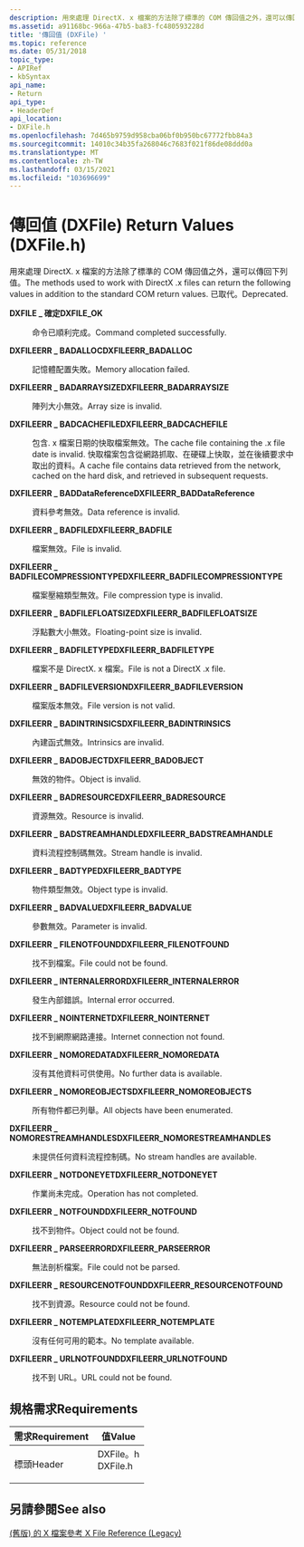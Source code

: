 ```yaml
---
description: 用來處理 DirectX. x 檔案的方法除了標準的 COM 傳回值之外，還可以傳回下列值。 已取代。
ms.assetid: a91168bc-966a-47b5-ba83-fc480593228d
title: '傳回值 (DXFile) '
ms.topic: reference
ms.date: 05/31/2018
topic_type:
- APIRef
- kbSyntax
api_name:
- Return
api_type:
- HeaderDef
api_location:
- DXFile.h
ms.openlocfilehash: 7d465b9759d958cba06bf0b950bc67772fbb84a3
ms.sourcegitcommit: 14010c34b35fa268046c7683f021f86de08ddd0a
ms.translationtype: MT
ms.contentlocale: zh-TW
ms.lasthandoff: 03/15/2021
ms.locfileid: "103696699"
---
```

# <a name="return-values-dxfileh"></a><span data-ttu-id="6fe83-104">傳回值 (DXFile) </span><span class="sxs-lookup"><span data-stu-id="6fe83-104">Return Values (DXFile.h)</span></span>

<span data-ttu-id="6fe83-105">用來處理 DirectX. x 檔案的方法除了標準的 COM 傳回值之外，還可以傳回下列值。</span><span class="sxs-lookup"><span data-stu-id="6fe83-105">The methods used to work with DirectX .x files can return the following values in addition to the standard COM return values.</span></span> <span data-ttu-id="6fe83-106">已取代。</span><span class="sxs-lookup"><span data-stu-id="6fe83-106">Deprecated.</span></span>

<dl> <dt>

<span data-ttu-id="6fe83-107"><span id="DXFILE_OK"></span><span id="dxfile_ok"></span>**DXFILE \_ 確定**</span><span class="sxs-lookup"><span data-stu-id="6fe83-107"><span id="DXFILE_OK"></span><span id="dxfile_ok"></span>**DXFILE\_OK**</span></span>
</dt> <dd>

<span data-ttu-id="6fe83-108">命令已順利完成。</span><span class="sxs-lookup"><span data-stu-id="6fe83-108">Command completed successfully.</span></span>

</dd> <dt>

<span data-ttu-id="6fe83-109"><span id="DXFILEERR_BADALLOC"></span><span id="dxfileerr_badalloc"></span>**DXFILEERR \_ BADALLOC**</span><span class="sxs-lookup"><span data-stu-id="6fe83-109"><span id="DXFILEERR_BADALLOC"></span><span id="dxfileerr_badalloc"></span>**DXFILEERR\_BADALLOC**</span></span>
</dt> <dd>

<span data-ttu-id="6fe83-110">記憶體配置失敗。</span><span class="sxs-lookup"><span data-stu-id="6fe83-110">Memory allocation failed.</span></span>

</dd> <dt>

<span data-ttu-id="6fe83-111"><span id="DXFILEERR_BADARRAYSIZE"></span><span id="dxfileerr_badarraysize"></span>**DXFILEERR \_ BADARRAYSIZE**</span><span class="sxs-lookup"><span data-stu-id="6fe83-111"><span id="DXFILEERR_BADARRAYSIZE"></span><span id="dxfileerr_badarraysize"></span>**DXFILEERR\_BADARRAYSIZE**</span></span>
</dt> <dd>

<span data-ttu-id="6fe83-112">陣列大小無效。</span><span class="sxs-lookup"><span data-stu-id="6fe83-112">Array size is invalid.</span></span>

</dd> <dt>

<span data-ttu-id="6fe83-113"><span id="DXFILEERR_BADCACHEFILE"></span><span id="dxfileerr_badcachefile"></span>**DXFILEERR \_ BADCACHEFILE**</span><span class="sxs-lookup"><span data-stu-id="6fe83-113"><span id="DXFILEERR_BADCACHEFILE"></span><span id="dxfileerr_badcachefile"></span>**DXFILEERR\_BADCACHEFILE**</span></span>
</dt> <dd>

<span data-ttu-id="6fe83-114">包含. x 檔案日期的快取檔案無效。</span><span class="sxs-lookup"><span data-stu-id="6fe83-114">The cache file containing the .x file date is invalid.</span></span> <span data-ttu-id="6fe83-115">快取檔案包含從網路抓取、在硬碟上快取，並在後續要求中取出的資料。</span><span class="sxs-lookup"><span data-stu-id="6fe83-115">A cache file contains data retrieved from the network, cached on the hard disk, and retrieved in subsequent requests.</span></span>

</dd> <dt>

<span data-ttu-id="6fe83-116"><span id="DXFILEERR_BADDataReference"></span><span id="dxfileerr_baddatareference"></span><span id="DXFILEERR_BADDATAREFERENCE"></span>**DXFILEERR \_ BADDataReference**</span><span class="sxs-lookup"><span data-stu-id="6fe83-116"><span id="DXFILEERR_BADDataReference"></span><span id="dxfileerr_baddatareference"></span><span id="DXFILEERR_BADDATAREFERENCE"></span>**DXFILEERR\_BADDataReference**</span></span>
</dt> <dd>

<span data-ttu-id="6fe83-117">資料參考無效。</span><span class="sxs-lookup"><span data-stu-id="6fe83-117">Data reference is invalid.</span></span>

</dd> <dt>

<span data-ttu-id="6fe83-118"><span id="DXFILEERR_BADFILE"></span><span id="dxfileerr_badfile"></span>**DXFILEERR \_ BADFILE**</span><span class="sxs-lookup"><span data-stu-id="6fe83-118"><span id="DXFILEERR_BADFILE"></span><span id="dxfileerr_badfile"></span>**DXFILEERR\_BADFILE**</span></span>
</dt> <dd>

<span data-ttu-id="6fe83-119">檔案無效。</span><span class="sxs-lookup"><span data-stu-id="6fe83-119">File is invalid.</span></span>

</dd> <dt>

<span data-ttu-id="6fe83-120"><span id="DXFILEERR_BADFILECOMPRESSIONTYPE"></span><span id="dxfileerr_badfilecompressiontype"></span>**DXFILEERR \_ BADFILECOMPRESSIONTYPE**</span><span class="sxs-lookup"><span data-stu-id="6fe83-120"><span id="DXFILEERR_BADFILECOMPRESSIONTYPE"></span><span id="dxfileerr_badfilecompressiontype"></span>**DXFILEERR\_BADFILECOMPRESSIONTYPE**</span></span>
</dt> <dd>

<span data-ttu-id="6fe83-121">檔案壓縮類型無效。</span><span class="sxs-lookup"><span data-stu-id="6fe83-121">File compression type is invalid.</span></span>

</dd> <dt>

<span data-ttu-id="6fe83-122"><span id="DXFILEERR_BADFILEFLOATSIZE"></span><span id="dxfileerr_badfilefloatsize"></span>**DXFILEERR \_ BADFILEFLOATSIZE**</span><span class="sxs-lookup"><span data-stu-id="6fe83-122"><span id="DXFILEERR_BADFILEFLOATSIZE"></span><span id="dxfileerr_badfilefloatsize"></span>**DXFILEERR\_BADFILEFLOATSIZE**</span></span>
</dt> <dd>

<span data-ttu-id="6fe83-123">浮點數大小無效。</span><span class="sxs-lookup"><span data-stu-id="6fe83-123">Floating-point size is invalid.</span></span>

</dd> <dt>

<span data-ttu-id="6fe83-124"><span id="DXFILEERR_BADFILETYPE"></span><span id="dxfileerr_badfiletype"></span>**DXFILEERR \_ BADFILETYPE**</span><span class="sxs-lookup"><span data-stu-id="6fe83-124"><span id="DXFILEERR_BADFILETYPE"></span><span id="dxfileerr_badfiletype"></span>**DXFILEERR\_BADFILETYPE**</span></span>
</dt> <dd>

<span data-ttu-id="6fe83-125">檔案不是 DirectX. x 檔案。</span><span class="sxs-lookup"><span data-stu-id="6fe83-125">File is not a DirectX .x file.</span></span>

</dd> <dt>

<span data-ttu-id="6fe83-126"><span id="DXFILEERR_BADFILEVERSION"></span><span id="dxfileerr_badfileversion"></span>**DXFILEERR \_ BADFILEVERSION**</span><span class="sxs-lookup"><span data-stu-id="6fe83-126"><span id="DXFILEERR_BADFILEVERSION"></span><span id="dxfileerr_badfileversion"></span>**DXFILEERR\_BADFILEVERSION**</span></span>
</dt> <dd>

<span data-ttu-id="6fe83-127">檔案版本無效。</span><span class="sxs-lookup"><span data-stu-id="6fe83-127">File version is not valid.</span></span>

</dd> <dt>

<span data-ttu-id="6fe83-128"><span id="DXFILEERR_BADINTRINSICS"></span><span id="dxfileerr_badintrinsics"></span>**DXFILEERR \_ BADINTRINSICS**</span><span class="sxs-lookup"><span data-stu-id="6fe83-128"><span id="DXFILEERR_BADINTRINSICS"></span><span id="dxfileerr_badintrinsics"></span>**DXFILEERR\_BADINTRINSICS**</span></span>
</dt> <dd>

<span data-ttu-id="6fe83-129">內建函式無效。</span><span class="sxs-lookup"><span data-stu-id="6fe83-129">Intrinsics are invalid.</span></span>

</dd> <dt>

<span data-ttu-id="6fe83-130"><span id="DXFILEERR_BADOBJECT"></span><span id="dxfileerr_badobject"></span>**DXFILEERR \_ BADOBJECT**</span><span class="sxs-lookup"><span data-stu-id="6fe83-130"><span id="DXFILEERR_BADOBJECT"></span><span id="dxfileerr_badobject"></span>**DXFILEERR\_BADOBJECT**</span></span>
</dt> <dd>

<span data-ttu-id="6fe83-131">無效的物件。</span><span class="sxs-lookup"><span data-stu-id="6fe83-131">Object is invalid.</span></span>

</dd> <dt>

<span data-ttu-id="6fe83-132"><span id="DXFILEERR_BADRESOURCE"></span><span id="dxfileerr_badresource"></span>**DXFILEERR \_ BADRESOURCE**</span><span class="sxs-lookup"><span data-stu-id="6fe83-132"><span id="DXFILEERR_BADRESOURCE"></span><span id="dxfileerr_badresource"></span>**DXFILEERR\_BADRESOURCE**</span></span>
</dt> <dd>

<span data-ttu-id="6fe83-133">資源無效。</span><span class="sxs-lookup"><span data-stu-id="6fe83-133">Resource is invalid.</span></span>

</dd> <dt>

<span data-ttu-id="6fe83-134"><span id="DXFILEERR_BADSTREAMHANDLE"></span><span id="dxfileerr_badstreamhandle"></span>**DXFILEERR \_ BADSTREAMHANDLE**</span><span class="sxs-lookup"><span data-stu-id="6fe83-134"><span id="DXFILEERR_BADSTREAMHANDLE"></span><span id="dxfileerr_badstreamhandle"></span>**DXFILEERR\_BADSTREAMHANDLE**</span></span>
</dt> <dd>

<span data-ttu-id="6fe83-135">資料流程控制碼無效。</span><span class="sxs-lookup"><span data-stu-id="6fe83-135">Stream handle is invalid.</span></span>

</dd> <dt>

<span data-ttu-id="6fe83-136"><span id="DXFILEERR_BADTYPE"></span><span id="dxfileerr_badtype"></span>**DXFILEERR \_ BADTYPE**</span><span class="sxs-lookup"><span data-stu-id="6fe83-136"><span id="DXFILEERR_BADTYPE"></span><span id="dxfileerr_badtype"></span>**DXFILEERR\_BADTYPE**</span></span>
</dt> <dd>

<span data-ttu-id="6fe83-137">物件類型無效。</span><span class="sxs-lookup"><span data-stu-id="6fe83-137">Object type is invalid.</span></span>

</dd> <dt>

<span data-ttu-id="6fe83-138"><span id="DXFILEERR_BADVALUE"></span><span id="dxfileerr_badvalue"></span>**DXFILEERR \_ BADVALUE**</span><span class="sxs-lookup"><span data-stu-id="6fe83-138"><span id="DXFILEERR_BADVALUE"></span><span id="dxfileerr_badvalue"></span>**DXFILEERR\_BADVALUE**</span></span>
</dt> <dd>

<span data-ttu-id="6fe83-139">參數無效。</span><span class="sxs-lookup"><span data-stu-id="6fe83-139">Parameter is invalid.</span></span>

</dd> <dt>

<span data-ttu-id="6fe83-140"><span id="DXFILEERR_FILENOTFOUND"></span><span id="dxfileerr_filenotfound"></span>**DXFILEERR \_ FILENOTFOUND**</span><span class="sxs-lookup"><span data-stu-id="6fe83-140"><span id="DXFILEERR_FILENOTFOUND"></span><span id="dxfileerr_filenotfound"></span>**DXFILEERR\_FILENOTFOUND**</span></span>
</dt> <dd>

<span data-ttu-id="6fe83-141">找不到檔案。</span><span class="sxs-lookup"><span data-stu-id="6fe83-141">File could not be found.</span></span>

</dd> <dt>

<span data-ttu-id="6fe83-142"><span id="DXFILEERR_INTERNALERROR"></span><span id="dxfileerr_internalerror"></span>**DXFILEERR \_ INTERNALERROR**</span><span class="sxs-lookup"><span data-stu-id="6fe83-142"><span id="DXFILEERR_INTERNALERROR"></span><span id="dxfileerr_internalerror"></span>**DXFILEERR\_INTERNALERROR**</span></span>
</dt> <dd>

<span data-ttu-id="6fe83-143">發生內部錯誤。</span><span class="sxs-lookup"><span data-stu-id="6fe83-143">Internal error occurred.</span></span>

</dd> <dt>

<span data-ttu-id="6fe83-144"><span id="DXFILEERR_NOINTERNET"></span><span id="dxfileerr_nointernet"></span>**DXFILEERR \_ NOINTERNET**</span><span class="sxs-lookup"><span data-stu-id="6fe83-144"><span id="DXFILEERR_NOINTERNET"></span><span id="dxfileerr_nointernet"></span>**DXFILEERR\_NOINTERNET**</span></span>
</dt> <dd>

<span data-ttu-id="6fe83-145">找不到網際網路連接。</span><span class="sxs-lookup"><span data-stu-id="6fe83-145">Internet connection not found.</span></span>

</dd> <dt>

<span data-ttu-id="6fe83-146"><span id="DXFILEERR_NOMOREDATA"></span><span id="dxfileerr_nomoredata"></span>**DXFILEERR \_ NOMOREDATA**</span><span class="sxs-lookup"><span data-stu-id="6fe83-146"><span id="DXFILEERR_NOMOREDATA"></span><span id="dxfileerr_nomoredata"></span>**DXFILEERR\_NOMOREDATA**</span></span>
</dt> <dd>

<span data-ttu-id="6fe83-147">沒有其他資料可供使用。</span><span class="sxs-lookup"><span data-stu-id="6fe83-147">No further data is available.</span></span>

</dd> <dt>

<span data-ttu-id="6fe83-148"><span id="DXFILEERR_NOMOREOBJECTS"></span><span id="dxfileerr_nomoreobjects"></span>**DXFILEERR \_ NOMOREOBJECTS**</span><span class="sxs-lookup"><span data-stu-id="6fe83-148"><span id="DXFILEERR_NOMOREOBJECTS"></span><span id="dxfileerr_nomoreobjects"></span>**DXFILEERR\_NOMOREOBJECTS**</span></span>
</dt> <dd>

<span data-ttu-id="6fe83-149">所有物件都已列舉。</span><span class="sxs-lookup"><span data-stu-id="6fe83-149">All objects have been enumerated.</span></span>

</dd> <dt>

<span data-ttu-id="6fe83-150"><span id="DXFILEERR_NOMORESTREAMHANDLES"></span><span id="dxfileerr_nomorestreamhandles"></span>**DXFILEERR \_ NOMORESTREAMHANDLES**</span><span class="sxs-lookup"><span data-stu-id="6fe83-150"><span id="DXFILEERR_NOMORESTREAMHANDLES"></span><span id="dxfileerr_nomorestreamhandles"></span>**DXFILEERR\_NOMORESTREAMHANDLES**</span></span>
</dt> <dd>

<span data-ttu-id="6fe83-151">未提供任何資料流程控制碼。</span><span class="sxs-lookup"><span data-stu-id="6fe83-151">No stream handles are available.</span></span>

</dd> <dt>

<span data-ttu-id="6fe83-152"><span id="DXFILEERR_NOTDONEYET"></span><span id="dxfileerr_notdoneyet"></span>**DXFILEERR \_ NOTDONEYET**</span><span class="sxs-lookup"><span data-stu-id="6fe83-152"><span id="DXFILEERR_NOTDONEYET"></span><span id="dxfileerr_notdoneyet"></span>**DXFILEERR\_NOTDONEYET**</span></span>
</dt> <dd>

<span data-ttu-id="6fe83-153">作業尚未完成。</span><span class="sxs-lookup"><span data-stu-id="6fe83-153">Operation has not completed.</span></span>

</dd> <dt>

<span data-ttu-id="6fe83-154"><span id="DXFILEERR_NOTFOUND"></span><span id="dxfileerr_notfound"></span>**DXFILEERR \_ NOTFOUND**</span><span class="sxs-lookup"><span data-stu-id="6fe83-154"><span id="DXFILEERR_NOTFOUND"></span><span id="dxfileerr_notfound"></span>**DXFILEERR\_NOTFOUND**</span></span>
</dt> <dd>

<span data-ttu-id="6fe83-155">找不到物件。</span><span class="sxs-lookup"><span data-stu-id="6fe83-155">Object could not be found.</span></span>

</dd> <dt>

<span data-ttu-id="6fe83-156"><span id="DXFILEERR_PARSEERROR"></span><span id="dxfileerr_parseerror"></span>**DXFILEERR \_ PARSEERROR**</span><span class="sxs-lookup"><span data-stu-id="6fe83-156"><span id="DXFILEERR_PARSEERROR"></span><span id="dxfileerr_parseerror"></span>**DXFILEERR\_PARSEERROR**</span></span>
</dt> <dd>

<span data-ttu-id="6fe83-157">無法剖析檔案。</span><span class="sxs-lookup"><span data-stu-id="6fe83-157">File could not be parsed.</span></span>

</dd> <dt>

<span data-ttu-id="6fe83-158"><span id="DXFILEERR_RESOURCENOTFOUND"></span><span id="dxfileerr_resourcenotfound"></span>**DXFILEERR \_ RESOURCENOTFOUND**</span><span class="sxs-lookup"><span data-stu-id="6fe83-158"><span id="DXFILEERR_RESOURCENOTFOUND"></span><span id="dxfileerr_resourcenotfound"></span>**DXFILEERR\_RESOURCENOTFOUND**</span></span>
</dt> <dd>

<span data-ttu-id="6fe83-159">找不到資源。</span><span class="sxs-lookup"><span data-stu-id="6fe83-159">Resource could not be found.</span></span>

</dd> <dt>

<span data-ttu-id="6fe83-160"><span id="DXFILEERR_NOTEMPLATE"></span><span id="dxfileerr_notemplate"></span>**DXFILEERR \_ NOTEMPLATE**</span><span class="sxs-lookup"><span data-stu-id="6fe83-160"><span id="DXFILEERR_NOTEMPLATE"></span><span id="dxfileerr_notemplate"></span>**DXFILEERR\_NOTEMPLATE**</span></span>
</dt> <dd>

<span data-ttu-id="6fe83-161">沒有任何可用的範本。</span><span class="sxs-lookup"><span data-stu-id="6fe83-161">No template available.</span></span>

</dd> <dt>

<span data-ttu-id="6fe83-162"><span id="DXFILEERR_URLNOTFOUND"></span><span id="dxfileerr_urlnotfound"></span>**DXFILEERR \_ URLNOTFOUND**</span><span class="sxs-lookup"><span data-stu-id="6fe83-162"><span id="DXFILEERR_URLNOTFOUND"></span><span id="dxfileerr_urlnotfound"></span>**DXFILEERR\_URLNOTFOUND**</span></span>
</dt> <dd>

<span data-ttu-id="6fe83-163">找不到 URL。</span><span class="sxs-lookup"><span data-stu-id="6fe83-163">URL could not be found.</span></span>

</dd> </dl>

## <a name="requirements"></a><span data-ttu-id="6fe83-164">規格需求</span><span class="sxs-lookup"><span data-stu-id="6fe83-164">Requirements</span></span>



| <span data-ttu-id="6fe83-165">需求</span><span class="sxs-lookup"><span data-stu-id="6fe83-165">Requirement</span></span> | <span data-ttu-id="6fe83-166">值</span><span class="sxs-lookup"><span data-stu-id="6fe83-166">Value</span></span> |
|-------------------|-------------------------------------------------------------------------------------|
| <span data-ttu-id="6fe83-167">標頭</span><span class="sxs-lookup"><span data-stu-id="6fe83-167">Header</span></span><br/> | <dl> <span data-ttu-id="6fe83-168"><dt>DXFile。h</dt></span><span class="sxs-lookup"><span data-stu-id="6fe83-168"><dt>DXFile.h</dt></span></span> </dl> |



## <a name="see-also"></a><span data-ttu-id="6fe83-169">另請參閱</span><span class="sxs-lookup"><span data-stu-id="6fe83-169">See also</span></span>

<dl> <dt>

[<span data-ttu-id="6fe83-170"> (舊版) 的 X 檔案參考 </span><span class="sxs-lookup"><span data-stu-id="6fe83-170">X File Reference (Legacy)</span></span>](dx9-graphics-reference-x-file.md)
</dt> </dl>

 

 




